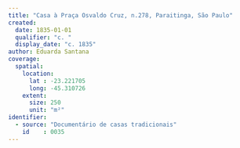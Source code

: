```yaml
---
title: "Casa à Praça Osvaldo Cruz, n.278, Paraitinga, São Paulo"
created:
  date: 1835-01-01
  qualifier: "c. "
  display_date: "c. 1835"
author: Eduarda Santana
coverage:
  spatial:
    location:
      lat : -23.221705
      long: -45.310726
    extent:
      size: 250
      unit: "m²"
identifier:
  - source: "Documentário de casas tradicionais"
    id    : 0035
---
```

